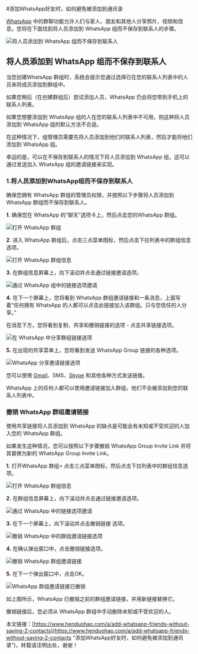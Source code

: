 #添加WhatsApp好友时，如何避免被添加到通讯录

[WhatsApp](https://www.henduohao.com/tag/whatsapp "WhatsApp Messenger（简称WhatsApp）是一款用于智能手机之间通讯的应用程序，支持iPhone手机和Android手机。可免费从发送手机短信转为使用WhatsApp程序，以发送和接收信息、图片、音频文件和视频信息。") 中的群聊功能允许人们与家人、朋友和其他人分享照片、视频和信息。您将在下面找到将人员添加到 WhatsApp 组而不保存到联系人的步骤。

![将人员添加到 WhatsApp 组而不保存到联系人](https://p3-juejin.byteimg.com/tos-cn-i-k3u1fbpfcp/019fa5323712456e9d5b1ad901879ba0~tplv-k3u1fbpfcp-zoom-1.image)

## 将人员添加到 WhatsApp 组而不保存到联系人

当您创建WhatsApp 群组时，系统会提示您通过选择已在您的联系人列表中的人员来将成员添加到群组中。

如果您稍后（在创建群组后）尝试添加人员，WhatsApp 仍会将您带到手机上的联系人列表。

如果您想要添加到 WhatsApp 组的人在您的联系人列表中不可用，则这种将人员添加到 WhatsApp 组的默认方法不合适。

在这种情况下，组管理员需要先将人员添加到他们的联系人列表，然后才能将他们添加到 WhatsApp 组。

幸运的是，可以在不保存到联系人的情况下将人员添加到 WhatsApp 组，这可以通过发送加入 WhatsApp 组的邀请链接来实现。

### 1.将人员添加到WhatsApp组而不保存到联系人

确保您拥有 WhatsApp 群组的管理员权限，并按照以下步骤将人员添加到 WhatsApp 群组而不保存到联系人。

**1.** 确保您在 WhatsApp 的“聊天”选项卡上，然后点击您的WhatsApp 群组。

![打开 WhatsApp 群组](https://p3-juejin.byteimg.com/tos-cn-i-k3u1fbpfcp/ca5be78e5e2748a18b977901f97efdb1~tplv-k3u1fbpfcp-zoom-1.image)

**2.** 进入 WhatsApp 群组后，点击三点菜单图标，然后点击下拉列表中的群组信息选项。

![打开 WhatsApp 群组信息](https://p3-juejin.byteimg.com/tos-cn-i-k3u1fbpfcp/a5e122155ff340c88cdb6a9bc38e4e27~tplv-k3u1fbpfcp-zoom-1.image)

**3.** 在群组信息屏幕上，向下滚动并点击通过链接邀请选项。

![通过 WhatsApp 组中的链接选项邀请](https://p3-juejin.byteimg.com/tos-cn-i-k3u1fbpfcp/e04be2ad21ee4c60b8196fa10655e5a2~tplv-k3u1fbpfcp-zoom-1.image)

**4.** 在下一个屏幕上，您将看到 WhatsApp 群组邀请链接和一条消息，上面写着“任何拥有 WhatsApp 的人都可以点击此链接加入该群组。只与您信任的人分享。”

在消息下方，您将看到复制、共享和撤销链接的选项 - 点击共享链接选项。

![在 WhatsApp 中分享群组链接选项](https://p3-juejin.byteimg.com/tos-cn-i-k3u1fbpfcp/d379108c71ba49f993cf188c605fc557~tplv-k3u1fbpfcp-zoom-1.image)

**5.** 在出现的共享菜单上，您将看到发送 WhatsApp Group 链接的各种选项。

![WhatsApp 分享邀请链接选项](https://p3-juejin.byteimg.com/tos-cn-i-k3u1fbpfcp/84054de744ba4a329982f987e849322a~tplv-k3u1fbpfcp-zoom-1.image)

您可以使用 [Gmail](https://www.henduohao.com/tag/gmail "Gmail是Google的免费网络邮件服务，也是世界上用户量最多的邮箱。")、SMS、[Skype](https://www.henduohao.com/tag/skype "Skype是一款通信应用软件，可通过網際網路为电脑、平板电脑和移动设备提供与其他联网设备或传统电话/智能手机间进行视频通话和语音通话的服务。") 和其他各种方式发送链接。

WhatsApp 上的任何人都可以使用邀请链接加入群组，他们不会被添加到您的联系人列表中。

### 撤销 WhatsApp 群组邀请链接

使用共享链接将人员添加到 WhatsApp 的缺点是可能会有未知或不受欢迎的人加入您的 WhatsApp 群组。

如果发生这种情况，您可以按照以下步骤撤销 WhatsApp Group Invite Link 并将其替换为新的 WhatsApp Group Invite Link。

**1.** 打开WhatsApp 群组> 点击三点菜单图标，然后点击下拉列表中的群组信息选项。

![打开 WhatsApp 群组信息](https://p3-juejin.byteimg.com/tos-cn-i-k3u1fbpfcp/0f58109b647e4bfdb82a86fca499f746~tplv-k3u1fbpfcp-zoom-1.image)

**2.** 在群组信息屏幕上，向下滚动并点击通过链接邀请选项。

![通过 WhatsApp 中的链接选项邀请](https://p3-juejin.byteimg.com/tos-cn-i-k3u1fbpfcp/390d00350a7149f598a8bbc0320c114a~tplv-k3u1fbpfcp-zoom-1.image)

**3.** 在下一个屏幕上，向下滚动并点击撤销链接 选项。

![撤销 WhatsApp 中的群组邀请链接选项](https://p3-juejin.byteimg.com/tos-cn-i-k3u1fbpfcp/14c96033e9664825836e1a6752723987~tplv-k3u1fbpfcp-zoom-1.image)

**4.** 在确认弹出窗口中，点击撤销链接选项。

![撤销 WhatsApp 群组邀请链接](https://p3-juejin.byteimg.com/tos-cn-i-k3u1fbpfcp/ac4df9b2dbd841918368e2433a3debd2~tplv-k3u1fbpfcp-zoom-1.image)

**5.** 在下一个弹出窗口中，点击OK。

![WhatsApp 群组邀请链接已撤销](https://p3-juejin.byteimg.com/tos-cn-i-k3u1fbpfcp/ab5b420d937c45549c238953452643e4~tplv-k3u1fbpfcp-zoom-1.image)

如上图所示，WhatsApp 已撤销之前的群组邀请链接，并用新链接替换它。

撤销链接后，您必须从 WhatsApp 群组中手动删除未知或不受欢迎的人。

本文链接：[https://www.henduohao.com/a/add-whatsapp-friends-without-saving-2-contacts](https://www.henduohao.com/a/add-whatsapp-friends-without-saving-2-contacts "添加WhatsApp好友时，如何避免被添加到通讯录")，转载请注明出处，谢谢！
